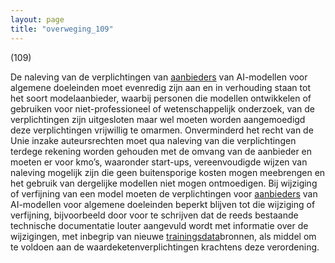 ```yaml
---
layout: page
title: "overweging_109"
---
```


(109)

De naleving van de verplichtingen van [aanbieders](a3.md#^aanbieder) van AI-modellen voor algemene doeleinden moet evenredig zijn aan en in verhouding staan tot het soort modelaanbieder, waarbij personen die modellen ontwikkelen of gebruiken voor niet-professioneel of wetenschappelijk onderzoek, van de verplichtingen zijn uitgesloten maar wel moeten worden aangemoedigd deze verplichtingen vrijwillig te omarmen. Onverminderd het recht van de Unie inzake auteursrechten moet qua naleving van die verplichtingen terdege rekening worden gehouden met de omvang van de aanbieder en moeten er voor kmo’s, waaronder start-ups, vereenvoudigde wijzen van naleving mogelijk zijn die geen buitensporige kosten mogen meebrengen en het gebruik van dergelijke modellen niet mogen ontmoedigen. Bij wijziging of verfijning van een model moeten de verplichtingen voor [aanbieders](a3.md#^aanbieder) van AI-modellen voor algemene doeleinden beperkt blijven tot die wijziging of verfijning, bijvoorbeeld door voor te schrijven dat de reeds bestaande technische documentatie louter aangevuld wordt met informatie over de wijzigingen, met inbegrip van nieuwe [trainingsdata](a3.md#^trdata)bronnen, als middel om te voldoen aan de waardeketenverplichtingen krachtens deze verordening.